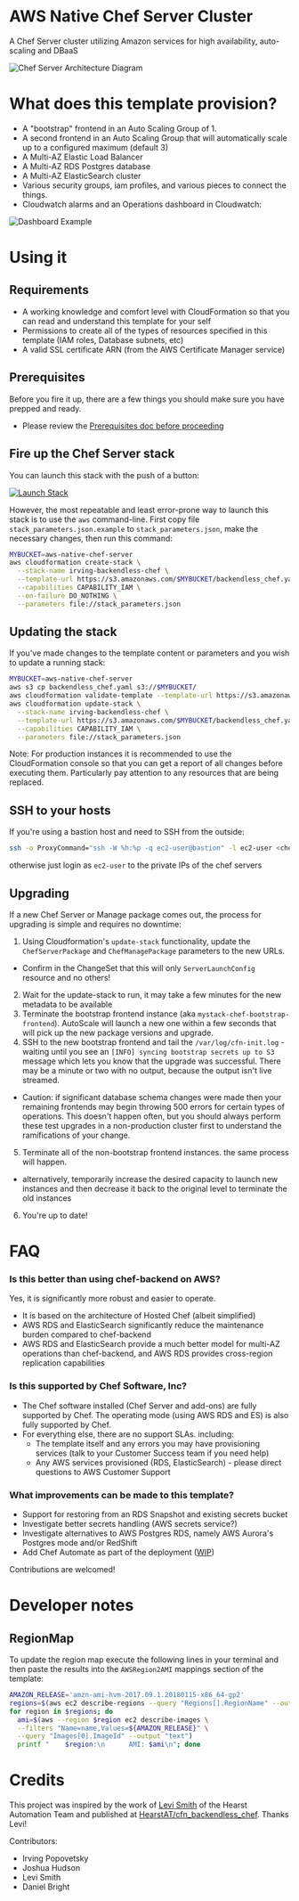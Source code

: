 # AWS Native Chef Server Cluster
A Chef Server cluster utilizing Amazon services for high availability, auto-scaling and DBaaS

![Chef Server Architecture Diagram](/images/arch-diagram.png?raw=true "Architecture Diagram")

# What does this template provision?
- A "bootstrap" frontend in an Auto Scaling Group of 1.
- A second frontend in an Auto Scaling Group that will automatically scale up to a configured maximum (default 3)
- A Multi-AZ Elastic Load Balancer
- A Multi-AZ RDS Postgres database
- A Multi-AZ ElasticSearch cluster
- Various security groups, iam profiles, and various pieces to connect the things.
- Cloudwatch alarms and an Operations dashboard in Cloudwatch:

![Dashboard Example](/images/opsdashboard.png?raw=true "Architecture Diagram")


# Using it

## Requirements
* A working knowledge and comfort level with CloudFormation so that you can read and understand this template for your self
* Permissions to create all of the types of resources specified in this template (IAM roles, Database subnets, etc)
* A valid SSL certificate ARN (from the AWS Certificate Manager service)

## Prerequisites

Before you fire it up, there are a few things you should make sure you have prepped and ready.

* Please review the [Prerequisites doc before proceeding](./PREREQS.md)

## Fire up the Chef Server stack

You can launch this stack with the push of a button:
<p><a href="https://console.aws.amazon.com/cloudformation/home#/stacks/new?templateURL=https:%2F%2Fs3.amazonaws.com%2Faws-native-chef-server%2Fbackendless_chef.yaml&amp;stackName=my-chef-cluster" target="_blank"><img src="https://s3.amazonaws.com/cloudformation-examples/cloudformation-launch-stack.png" alt="Launch Stack" /></a></p>

However, the most repeatable and least error-prone way to launch this stack is to use the `aws` command-line. First copy file `stack_parameters.json.example` to `stack_parameters.json`, make the necessary changes, then run this command:

```bash
MYBUCKET=aws-native-chef-server
aws cloudformation create-stack \
  --stack-name irving-backendless-chef \
  --template-url https://s3.amazonaws.com/$MYBUCKET/backendless_chef.yaml \
  --capabilities CAPABILITY_IAM \
  --on-failure DO_NOTHING \
  --parameters file://stack_parameters.json
```

## Updating the stack

If you've made changes to the template content or parameters and you wish to update a running stack:

```bash
MYBUCKET=aws-native-chef-server
aws s3 cp backendless_chef.yaml s3://$MYBUCKET/
aws cloudformation validate-template --template-url https://s3.amazonaws.com/$MYBUCKET/backendless_chef.yaml
aws cloudformation update-stack \
  --stack-name irving-backendless-chef \
  --template-url https://s3.amazonaws.com/$MYBUCKET/backendless_chef.yaml \
  --capabilities CAPABILITY_IAM \
  --parameters file://stack_parameters.json
```

Note: For production instances it is recommended to use the CloudFormation console so that you can get a report of all changes before executing them.  Particularly pay attention to any resources that are being replaced.

## SSH to your hosts

If you're using a bastion host and need to SSH from the outside:

```bash
ssh -o ProxyCommand="ssh -W %h:%p -q ec2-user@bastion" -l ec2-user <chef server private ip>
```

otherwise just login as `ec2-user` to the private IPs of the chef servers

## Upgrading

If a new Chef Server or Manage package comes out, the process for upgrading is simple and requires no downtime:

1. Using Cloudformation's `update-stack` functionality, update the `ChefServerPackage` and `ChefManagePackage` parameters to the new URLs.
  - Confirm in the ChangeSet that this will only `ServerLaunchConfig` resource and no others!
2. Wait for the update-stack to run, it may take a few minutes for the new metadata to be available
3. Terminate the bootstrap frontend instance (aka `mystack-chef-bootstrap-frontend`). AutoScale will launch a new one within a few seconds that will pick up the new package versions and upgrade.
4. SSH to the new bootstrap frontend and tail the `/var/log/cfn-init.log` - waiting until you see an `[INFO] syncing bootstrap secrets up to S3` message which lets you know that the upgrade was successful.  There may be a minute or two with no output, because the output isn't live streamed.
  - Caution: if significant database schema changes were made then your remaining frontends may begin throwing 500 errors for certain types of operations.  This doesn't happen often, but you should always perform these test upgrades in a non-production cluster first to understand the ramifications of your change.
5. Terminate all of the non-bootstrap frontend instances.  the same process will happen.
  - alternatively, temporarily increase the desired capacity to launch new instances and then decrease it back to the original level to terminate the old instances
6. You're up to date!

# FAQ

### Is this better than using chef-backend on AWS?

Yes, it is significantly more robust and easier to operate.
- It is based on the architecture of Hosted Chef (albeit simplified)
- AWS RDS and ElasticSearch significantly reduce the maintenance burden compared to chef-backend
- AWS RDS and ElasticSearch provide a much better model for multi-AZ operations than chef-backend, and AWS RDS provides cross-region replication capabilities

### Is this supported by Chef Software, Inc?

- The Chef software installed (Chef Server and add-ons) are fully supported by Chef.  The operating mode (using AWS RDS and ES) is also fully supported by Chef.
- For everything else, there are no support SLAs.  including:
  - The template itself and any errors you may have provisioning services (talk to your Customer Success team if you need help)
  - Any AWS services provisioned (RDS, ElasticSearch) - please direct questions to AWS Customer Support

### What improvements can be made to this template?

- Support for restoring from an RDS Snapshot and existing secrets bucket
- Investigate better secrets handling (AWS secrets service?)
- Investigate alternatives to AWS Postgres RDS, namely AWS Aurora's Postgres mode and/or RedShift
- Add Chef Automate as part of the deployment ([WIP](https://github.com/chef-customers/aws_native_chef_server/pull/37))

Contributions are welcomed!

# Developer notes

## RegionMap
To update the region map execute the following lines in your terminal and then paste the results into the `AWSRegion2AMI` mappings section of the template:

```bash
AMAZON_RELEASE='amzn-ami-hvm-2017.09.1.20180115-x86_64-gp2'
regions=$(aws ec2 describe-regions --query "Regions[].RegionName" --output text)
for region in $regions; do
  ami=$(aws --region $region ec2 describe-images \
  --filters "Name=name,Values=${AMAZON_RELEASE}" \
  --query "Images[0].ImageId" --output "text")
  printf "    $region:\n      AMI: $ami\n"; done
```

# Credits

This project was inspired by the work of [Levi Smith](https://github.com/TheFynx) of the Hearst Automation Team and published at [HearstAT/cfn_backendless_chef](https://github.com/HearstAT/cfn_backendless_chef).  Thanks Levi!

Contributors:
- Irving Popovetsky
- Joshua Hudson
- Levi Smith
- Daniel Bright